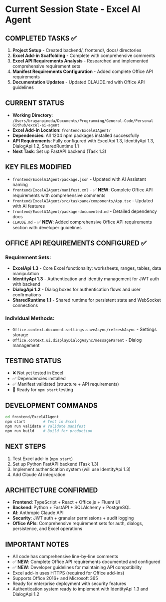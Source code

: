 # Current Session State - Excel AI Agent

## COMPLETED TASKS ✅
1. **Project Setup** - Created backend/, frontend/, docs/ directories
2. **Excel Add-in Scaffolding** - Complete with comprehensive comments
3. **Excel API Requirements Analysis** - Researched and implemented comprehensive requirement sets
4. **Manifest Requirements Configuration** - Added complete Office API requirements
5. **Documentation Updates** - Updated CLAUDE.md with Office API guidelines

## CURRENT STATUS
- **Working Directory**: `/Users/brayanpineda/Documents/Programming/General-Code/Personal Github/excel-ai-agent`
- **Excel Add-in Location**: `frontend/ExcelAIAgent/`
- **Dependencies**: All 1204 npm packages installed successfully
- **API Requirements**: Fully configured with ExcelApi 1.3, IdentityApi 1.3, DialogApi 1.2, SharedRuntime 1.1
- **Next Task**: Set up FastAPI backend (Task 1.3)

## KEY FILES MODIFIED
- `frontend/ExcelAIAgent/package.json` - Updated with AI Assistant naming
- `frontend/ExcelAIAgent/manifest.xml` - ✅ **NEW**: Complete Office API requirements with comprehensive comments
- `frontend/ExcelAIAgent/src/taskpane/components/App.tsx` - Updated with AI features
- `frontend/ExcelAIAgent/package-documented.md` - Detailed dependency docs
- `CLAUDE.md` - ✅ **NEW**: Added comprehensive Office API requirements section with developer guidelines

## OFFICE API REQUIREMENTS CONFIGURED ✅
### **Requirement Sets:**
- **ExcelApi 1.3** - Core Excel functionality: worksheets, ranges, tables, data manipulation
- **IdentityApi 1.3** - Authentication and identity management for JWT auth with backend
- **DialogApi 1.2** - Dialog boxes for authentication flows and user confirmations
- **SharedRuntime 1.1** - Shared runtime for persistent state and WebSocket connections

### **Individual Methods:**
- `Office.context.document.settings.saveAsync/refreshAsync` - Settings storage
- `Office.context.ui.displayDialogAsync/messageParent` - Dialog management

## TESTING STATUS
- ❌ Not yet tested in Excel
- ✅ Dependencies installed
- ✅ Manifest validated (structure + API requirements)
- 🔄 Ready for `npm start` testing

## DEVELOPMENT COMMANDS
```bash
cd frontend/ExcelAIAgent
npm start        # Test in Excel
npm run validate # Validate manifest
npm run build    # Build for production
```

## NEXT STEPS
1. Test Excel add-in (`npm start`)
2. Set up Python FastAPI backend (Task 1.3)
3. Implement authentication system (will use IdentityApi 1.3)
4. Add Claude AI integration

## ARCHITECTURE CONFIRMED
- **Frontend**: TypeScript + React + Office.js + Fluent UI
- **Backend**: Python + FastAPI + SQLAlchemy + PostgreSQL
- **AI**: Anthropic Claude API
- **Security**: JWT auth + granular permissions + audit logging
- **Office APIs**: Comprehensive requirement sets for auth, dialogs, persistence, and Excel operations

## IMPORTANT NOTES
- All code has comprehensive line-by-line comments
- ✅ **NEW**: Complete Office API requirements documented and configured
- ✅ **NEW**: Developer guidelines for maintaining API compatibility
- Excel add-in uses HTTPS (required for Office add-ins)
- Supports Office 2016+ and Microsoft 365
- Ready for enterprise deployment with security features
- Authentication system ready to implement with IdentityApi 1.3 and DialogApi 1.2